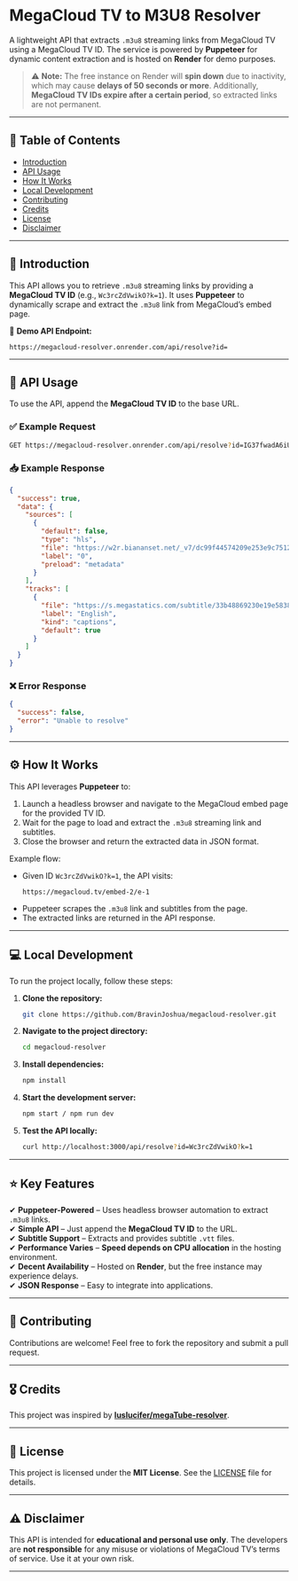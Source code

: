 # MegaCloud TV to M3U8 Resolver

A lightweight API that extracts `.m3u8` streaming links from MegaCloud TV using a MegaCloud TV ID. The service is powered by **Puppeteer** for dynamic content extraction and is hosted on **Render** for demo purposes.

> ⚠ **Note:** The free instance on Render will **spin down** due to inactivity, which may cause **delays of 50 seconds or more**. Additionally, **MegaCloud TV IDs expire after a certain period**, so extracted links are not permanent.

---

## 📌 Table of Contents

- [Introduction](#introduction)
- [API Usage](#api-usage)
- [How It Works](#how-it-works)
- [Local Development](#local-development)
- [Contributing](#contributing)
- [Credits](#credits)
- [License](#license)
- [Disclaimer](#disclaimer)

---

## 🔹 Introduction

This API allows you to retrieve `.m3u8` streaming links by providing a **MegaCloud TV ID** (e.g., `Wc3rcZdVwikO?k=1`). It uses **Puppeteer** to dynamically scrape and extract the `.m3u8` link from MegaCloud’s embed page.

🚀 **Demo API Endpoint:**

```
https://megacloud-resolver.onrender.com/api/resolve?id=
```

---

## 🔗 API Usage

To use the API, append the **MegaCloud TV ID** to the base URL.

### ✅ Example Request

```bash
GET https://megacloud-resolver.onrender.com/api/resolve?id=IG37fwadA6iU
```

### 📥 Example Response

```json
{
  "success": true,
  "data": {
    "sources": [
      {
        "default": false,
        "type": "hls",
        "file": "https://w2r.biananset.net/_v7/dc99f44574209e253e9c75125b9cd5927d8cf8ebca6b31eb8578ef5f979b6aed6c4ff7dd482f73c25e2edfdd32ea47445485f73f2e04e168897b6cf6cd66a47e6a089503315ad28c670469491676132f1c6866f46b506f958929fe9fa321734482ce713d6c231262a01d6c266e9da174760b15c4bc628d5ad88351c3d3bfdc86/master.m3u8",
        "label": "0",
        "preload": "metadata"
      }
    ],
    "tracks": [
      {
        "file": "https://s.megastatics.com/subtitle/33b48869230e19e5838dadb3dfdcc3dc/eng-2.vtt",
        "label": "English",
        "kind": "captions",
        "default": true
      }
    ]
  }
}
```

### ❌ Error Response

```json
{
  "success": false,
  "error": "Unable to resolve"
}
```

---

## ⚙️ How It Works

This API leverages **Puppeteer** to:

1. Launch a headless browser and navigate to the MegaCloud embed page for the provided TV ID.
2. Wait for the page to load and extract the `.m3u8` streaming link and subtitles.
3. Close the browser and return the extracted data in JSON format.

Example flow:

- Given ID `Wc3rcZdVwikO?k=1`, the API visits:
  ```
  https://megacloud.tv/embed-2/e-1
  ```
- Puppeteer scrapes the `.m3u8` link and subtitles from the page.
- The extracted links are returned in the API response.

---

## 💻 Local Development

To run the project locally, follow these steps:

1. **Clone the repository:**

   ```bash
   git clone https://github.com/BravinJoshua/megacloud-resolver.git
   ```

2. **Navigate to the project directory:**

   ```bash
   cd megacloud-resolver
   ```

3. **Install dependencies:**

   ```bash
   npm install
   ```

4. **Start the development server:**

   ```bash
   npm start / npm run dev
   ```

5. **Test the API locally:**

   ```bash
   curl http://localhost:3000/api/resolve?id=Wc3rcZdVwikO?k=1
   ```

---

## ⭐ Key Features

✔ **Puppeteer-Powered** – Uses headless browser automation to extract `.m3u8` links.  
✔ **Simple API** – Just append the **MegaCloud TV ID** to the URL.  
✔ **Subtitle Support** – Extracts and provides subtitle `.vtt` files.  
✔ **Performance Varies** – **Speed depends on CPU allocation** in the hosting environment.  
✔ **Decent Availability** – Hosted on **Render**, but the free instance may experience delays.  
✔ **JSON Response** – Easy to integrate into applications.

---

## 🤝 Contributing

Contributions are welcome! Feel free to fork the repository and submit a pull request.

---

## 🎖 Credits

This project was inspired by **[luslucifer/megaTube-resolver](https://github.com/luslucifer/megaTube-resolver)**.

---

## 📜 License

This project is licensed under the **MIT License**. See the [LICENSE](LICENSE) file for details.

---

## ⚠️ Disclaimer

This API is intended for **educational and personal use only**. The developers are **not responsible** for any misuse or violations of MegaCloud TV’s terms of service. Use it at your own risk.

---
